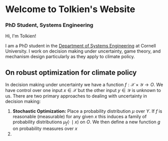 # Welcome to Tolkien's Website
### PhD Student, Systems Engineering
Hi, I'm Tolkien! 

I am a PhD student in the [Department of Systems Engineering](https://www.engineering.cornell.edu/sys/) at Cornell University. I work on decision making under uncertainty, game theory, and mechanism design particularly as they apply to climate policy. 

## On robust optimization for climate policy
In decision making under uncertainty we have a function $f:\mathcal{X} \times \mathcal{Y} \to O$. We have control over one input $x \in \mathcal{X}$ but the other input $y \in \mathcal{Y}$ is unknown to us. There are two primary approaches to dealing with uncertainty in decision making:
1. **Stochastic Optimization:** Place a probability distribution $\mu$ over $Y$. If $f$ is reasonable (measurable) for any given $x$ this induces a family of probability distributions $\mu_f( \cdot \mid x)$ on $O$. We then define a new function $g$ on probability measures over $x$ 
2.

